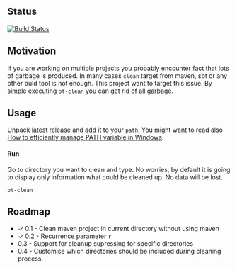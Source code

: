 ## Status

[![Build Status](https://travis-ci.org/ggajos/ot-clean.svg?branch=master)](https://travis-ci.org/ggajos/ot-clean)

## Motivation

If you are working on multiple projects you probably encounter fact that lots
of garbage is produced. In many cases `clean` target from maven, sbt or any
other buld tool is not enough. This project want to target this issue. By simple
executing `ot-clean` you can get rid of all garbage.

## Usage

Unpack [latest release](https://github.com/ggajos/ot-clean/releases) and add it
to your `path`. You might want to read also [How to efficiently manage PATH variable in Windows](http://ggajos.com/environment-variables-management/).

#### Run

Go to directory you want to clean and type. No worries, by default it is going to
display only information what could be cleaned up. No data will be lost.

```
ot-clean
```

## Roadmap

* ✓ 0.1 - Clean maven project in current directory without using maven
* ✓ 0.2 - Recurrence parameter `r`
* 0.3 - Support for cleanup supressing for specific directories
* 0.4 - Customise which directories should be included during cleaning process.